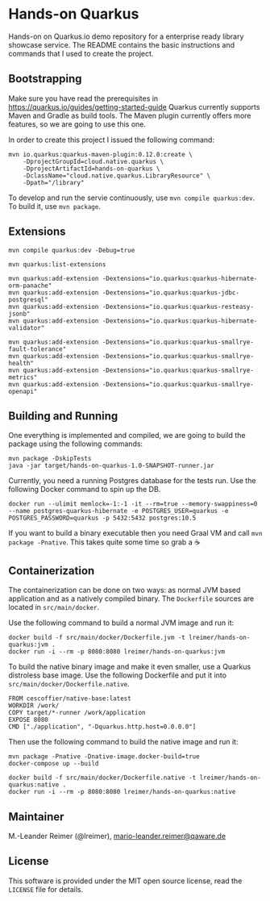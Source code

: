 # Hands-on Quarkus

Hands-on on Quarkus.io demo repository for a enterprise ready library showcase service.
The README contains the basic instructions and commands that I used to create the project.


## Bootstrapping

Make sure you have read the prerequisites in https://quarkus.io/guides/getting-started-guide
Quarkus currently supports Maven and Gradle as build tools. The Maven plugin currently offers
more features, so we are going to use this one.

In order to create this project I issued the following command:
```
mvn io.quarkus:quarkus-maven-plugin:0.12.0:create \
    -DprojectGroupId=cloud.native.quarkus \
    -DprojectArtifactId=hands-on-quarkus \
    -DclassName="cloud.native.quarkus.LibraryResource" \
    -Dpath="/library"
```

To develop and run the servie continuously, use `mvn compile quarkus:dev`. To build
it, use `mvn package`.


## Extensions

```
mvn compile quarkus:dev -Debug=true

mvn quarkus:list-extensions

mvn quarkus:add-extension -Dextensions="io.quarkus:quarkus-hibernate-orm-panache"
mvn quarkus:add-extension -Dextensions="io.quarkus:quarkus-jdbc-postgresql"
mvn quarkus:add-extension -Dextensions="io.quarkus:quarkus-resteasy-jsonb"
mvn quarkus:add-extension -Dextensions="io.quarkus:quarkus-hibernate-validator"

mvn quarkus:add-extension -Dextensions="io.quarkus:quarkus-smallrye-fault-tolerance"
mvn quarkus:add-extension -Dextensions="io.quarkus:quarkus-smallrye-health"
mvn quarkus:add-extension -Dextensions="io.quarkus:quarkus-smallrye-metrics"
mvn quarkus:add-extension -Dextensions="io.quarkus:quarkus-smallrye-openapi"
```


## Building and Running

One everything is implemented and compiled, we are going to build the package using
the following commands:
```
mvn package -DskipTests
java -jar target/hands-on-quarkus-1.0-SNAPSHOT-runner.jar
```

Currently, you need a running Postgres database for the tests run. Use the following
Docker command to spin up the DB.
```
docker run --ulimit memlock=-1:-1 -it --rm=true --memory-swappiness=0 --name postgres-quarkus-hibernate -e POSTGRES_USER=quarkus -e POSTGRES_PASSWORD=quarkus -p 5432:5432 postgres:10.5
```

If you want to build a binary executable then you need Graal VM and call `mvn package -Pnative`. This takes quite some time so grab a :coffee:


## Containerization

The containerization can be done on two ways: as normal JVM based application and as a
natively compiled binary. The `Dockerfile` sources are located in `src/main/docker`.

Use the following command to build a normal JVM image and run it:
```
docker build -f src/main/docker/Dockerfile.jvm -t lreimer/hands-on-quarkus:jvm .
docker run -i --rm -p 8080:8080 lreimer/hands-on-quarkus:jvm
```

To build the native binary image and make it even smaller, use a Quarkus distroless base image. Use the following Dockerfile and put it into `src/main/docker/Dockerfile.native`.
```
FROM cescoffier/native-base:latest
WORKDIR /work/
COPY target/*-runner /work/application
EXPOSE 8080
CMD ["./application", "-Dquarkus.http.host=0.0.0.0"]
```

Then use the following command to build the native image and run it:
```
mvn package -Pnative -Dnative-image.docker-build=true
docker-compose up --build

docker build -f src/main/docker/Dockerfile.native -t lreimer/hands-on-quarkus:native .
docker run -i --rm -p 8080:8080 lreimer/hands-on-quarkus:native
```

## Maintainer

M.-Leander Reimer (@lreimer), <mario-leander.reimer@qaware.de>

## License

This software is provided under the MIT open source license, read the `LICENSE`
file for details.
